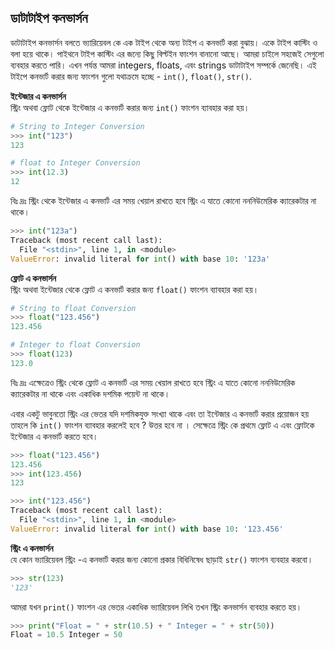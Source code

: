 ## ডাটাটাইপ কনভার্সন

ডাটাটাইপ কনভার্সন বলতে ভ্যারিয়েবল কে এক টাইপ থেকে অন্য টাইপ এ কনভার্ট করা বুঝায়। একে টাইপ কাস্টিং ও বলা হয়ে থাকে। পাইথনে টাইপ কাস্টিং এর জন্যে কিছু বিল্টইন ফাংশন বানানো আছে। আমরা চাইলে সহজেই সেগুলো ব্যবহার করতে পারি। এখন পর্যন্ত আমরা integers, floats, এবং strings ডাটাটাইপ সম্পর্কে জেনেছি। এই টাইপে কনভার্ট করার জন্য ফাংশন গুলো যথাক্রমে হচ্ছে - `int()`, `float()`, `str()`.

**ইন্টেজার এ কনভার্সন**   
স্ট্রিং অথবা ফ্লোট থেকে ইন্টেজার এ কনভার্ট করার জন্য ``` int() ``` ফাংশন ব্যাবহার করা হয়।

```python
# String to Integer Conversion
>>> int("123")
123

# float to Integer Conversion
>>> int(12.3)
12
```
বিঃ দ্রঃ  স্ট্রিং থেকে ইন্টেজার এ কনভার্ট এর সময় খেয়াল রাখতে হবে স্ট্রিং এ যাতে কোনো নননিউমেরিক ক্যারেকটার না থাকে।    

```python
>>> int("123a")
Traceback (most recent call last):
  File "<stdin>", line 1, in <module>
ValueError: invalid literal for int() with base 10: '123a'
```

**ফ্লোট এ কনভার্সন**    
স্ট্রিং অথবা ইন্টেজার থেকে ফ্লোট এ কনভার্ট করার জন্য ``` float() ``` ফাংশন ব্যাবহার করা হয়।

```python
# String to float Conversion
>>> float("123.456")
123.456

# Integer to float Conversion
>>> float(123)
123.0
```
বিঃ দ্রঃ এক্ষেত্রেও স্ট্রিং থেকে ফ্লোট এ কনভার্ট এর সময় খেয়াল রাখতে হবে স্ট্রিং এ যাতে কোনো নননিউমেরিক ক্যারেকটার না থাকে এবং একাধিক দশমিক পয়েন্ট না থাকে।

এবার একটু ভাবুনতো স্ট্রিং এর ভেতর যদি দশমিকযুক্ত সংখ্যা থাকে এবং তা ইন্টেজার এ কনভার্ট করার প্রয়োজন হয় তাহলে কি `int()` ফাংশন ব্যাবহার করলেই হবে ? উত্তর হবে না । সেক্ষেত্রে স্ট্রিং কে প্রথমে ফ্লোট এ এবং ফ্লোটকে ইন্টেজার এ কনভার্ট করতে হবে।

```python
>>> float("123.456")
123.456
>>> int(123.456)
123
```   

```python
>>> int("123.456")
Traceback (most recent call last):
  File "<stdin>", line 1, in <module>
ValueError: invalid literal for int() with base 10: '123.456'
```   

**স্ট্রিং এ কনভার্সন**   
যে কোন ভ্যারিয়েবল স্ট্রিং -এ কনভার্ট করার জন্য কোনো প্রকার বিধিনিষেধ ছাড়াই `str()` ফাংশন ব্যবহার করবো।

```python
>>> str(123)
'123'
```   

আমরা যখন `print()` ফাংশন এর ভেতর একাধিক ভ্যারিয়েবল লিখি তখন স্ট্রিং কনভার্সন ব্যবহার করতে হয়।  

```python
>>> print("Float = " + str(10.5) + " Integer = " + str(50))
Float = 10.5 Integer = 50
```   
